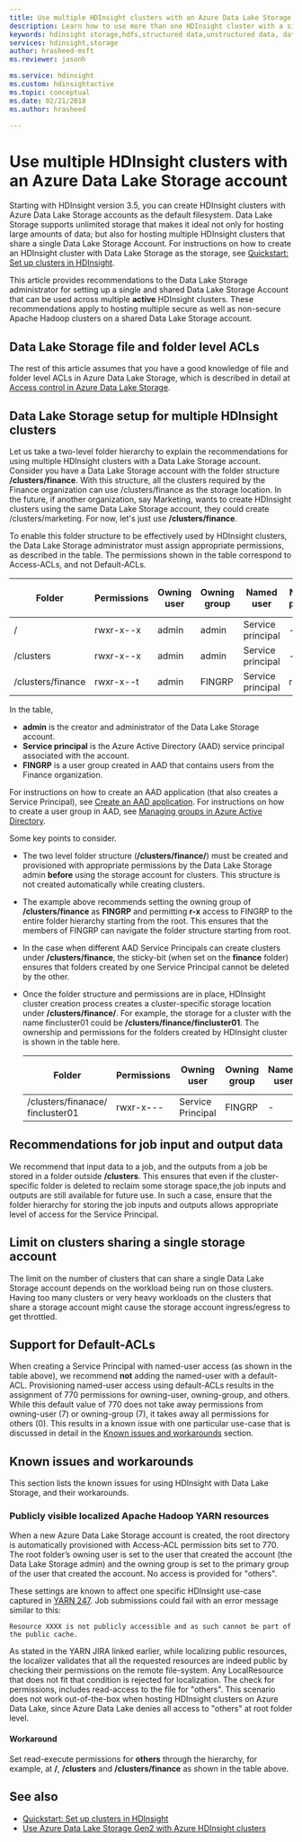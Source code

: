 ```yaml
---
title: Use multiple HDInsight clusters with an Azure Data Lake Storage account - Azure 
description: Learn how to use more than one HDInsight cluster with a single Data Lake Storage account
keywords: hdinsight storage,hdfs,structured data,unstructured data, data lake store
services: hdinsight,storage
author: hrasheed-msft
ms.reviewer: jasonh

ms.service: hdinsight
ms.custom: hdinsightactive
ms.topic: conceptual
ms.date: 02/21/2018
ms.author: hrasheed

---
```

# Use multiple HDInsight clusters with an Azure Data Lake Storage account

Starting with HDInsight version 3.5, you can create HDInsight clusters with  Azure Data Lake Storage accounts as the default filesystem.
Data Lake Storage supports unlimited storage that makes it ideal not only for hosting large amounts of data; but also for hosting multiple HDInsight clusters that share a single Data Lake Storage Account. For instructions on how to create an HDInsight cluster with Data Lake Storage as the storage, see [Quickstart: Set up clusters in HDInsight](../storage/data-lake-storage/quickstart-create-connect-hdi-cluster.md).

This article provides recommendations to the Data Lake Storage administrator for setting up a single and shared Data Lake Storage Account that can be used across multiple **active** HDInsight clusters. These recommendations apply to hosting multiple secure as well as non-secure Apache Hadoop clusters on a shared Data Lake Storage account.


## Data Lake Storage file and folder level ACLs

The rest of this article assumes that you have a good knowledge of file and folder level ACLs in Azure Data Lake Storage, which is described in detail at [Access control in Azure Data Lake Storage](../data-lake-store/data-lake-store-access-control.md).

## Data Lake Storage setup for multiple HDInsight clusters
Let us take a two-level folder hierarchy to explain the recommendations for using multiple HDInsight clusters with a Data Lake Storage account. Consider you have a Data Lake Storage account with the folder structure **/clusters/finance**. With this structure, all the clusters required by the Finance organization can use /clusters/finance as the storage location. In the future, if another organization, say Marketing, wants to create HDInsight clusters using the same Data Lake Storage account, they could create /clusters/marketing. For now, let's just use **/clusters/finance**.

To enable this folder structure to be effectively used by HDInsight clusters, the Data Lake Storage administrator must assign appropriate permissions, as described in the table. The permissions shown in the table correspond to Access-ACLs, and not Default-ACLs. 


|Folder  |Permissions  |Owning user  |Owning group  | Named user | Named user permissions | Named group | Named group permissions |
|---------|---------|---------|---------|---------|---------|---------|---------|
|/ | rwxr-x--x  |admin |admin  |Service principal |--x  |FINGRP   |r-x         |
|/clusters | rwxr-x--x |admin |admin |Service principal |--x  |FINGRP |r-x         |
|/clusters/finance | rwxr-x--t |admin |FINGRP  |Service principal |rwx  |-  |-     |

In the table,

- **admin** is the creator and administrator of the Data Lake Storage account.
- **Service principal** is the Azure Active Directory (AAD) service principal associated with the account.
- **FINGRP** is a user group created in AAD that contains users from the Finance organization.

For instructions on how to create an AAD application (that also creates a Service Principal), see [Create an AAD application](../active-directory/develop/howto-create-service-principal-portal.md#create-an-azure-active-directory-application). For instructions on how to create a user group in AAD, see [Managing groups in Azure Active Directory](../active-directory/fundamentals/active-directory-groups-create-azure-portal.md).

Some key points to consider.

- The two level folder structure (**/clusters/finance/**) must be created and provisioned with appropriate permissions by the Data Lake Storage admin **before** using the storage account for clusters. This structure is not created automatically while creating clusters.
- The example above recommends setting the owning group of **/clusters/finance** as **FINGRP** and permitting **r-x** access to FINGRP to the entire folder hierarchy starting from the root. This ensures that the members of FINGRP can navigate the folder structure starting from root.
- In the case when different AAD Service Principals can create clusters under **/clusters/finance**, the sticky-bit (when set on the **finance** folder) ensures that folders created by one Service Principal cannot be deleted by the other.
- Once the folder structure and permissions are in place, HDInsight cluster creation process creates a cluster-specific storage location under **/clusters/finance/**. For example, the storage for a cluster with the name fincluster01 could be **/clusters/finance/fincluster01**. The ownership and permissions for the folders created by HDInsight cluster is shown in the table here.

    |Folder  |Permissions  |Owning user  |Owning group  | Named user | Named user permissions | Named group | Named group permissions |
    |---------|---------|---------|---------|---------|---------|---------|---------|
    |/clusters/finanace/ fincluster01 | rwxr-x---  |Service Principal |FINGRP  |- |-  |-   |-  | 
   


## Recommendations for job input and output data

We recommend that input data to a job, and the outputs from a job be stored in a folder outside **/clusters**. This ensures that even if the cluster-specific folder is deleted to reclaim some storage space,the job inputs and outputs are still available for future use. In such a case, ensure that the folder hierarchy for storing the job inputs and outputs allows appropriate level of access for the Service Principal.

## Limit on clusters sharing a single storage account

The limit on the number of clusters that can share a single Data Lake Storage account depends on the workload being run on those clusters. Having too many clusters or very heavy workloads on the clusters that share a storage account might cause the storage account ingress/egress to get throttled.

## Support for Default-ACLs

When creating a Service Principal with named-user access (as shown in the table above), we recommend **not** adding the named-user with a default-ACL. Provisioning named-user access using default-ACLs results in the assignment of 770 permissions for owning-user, owning-group, and others. While this default value of 770 does not take away permissions from owning-user (7) or owning-group (7), it takes away all permissions for others (0). This results in a known issue with one particular use-case that is discussed in detail in the [Known issues and workarounds](#known-issues-and-workarounds) section.

## Known issues and workarounds

This section lists the known issues for using HDInsight with Data Lake Storage, and their workarounds.

### Publicly visible localized Apache Hadoop YARN resources

When a new Azure Data Lake Storage account is created, the root directory is automatically provisioned with Access-ACL permission bits set to 770. The root folder’s owning user is set to the user that created the account (the Data Lake Storage admin) and the owning group is set to the primary group of the user that created the account. No access is provided for "others".

These settings are known to affect one specific HDInsight use-case captured in [YARN 247](https://hwxmonarch.atlassian.net/browse/YARN-247). Job submissions could fail with an error message similar to this:

    Resource XXXX is not publicly accessible and as such cannot be part of the public cache.

As stated in the YARN JIRA linked earlier, while localizing public resources, the localizer validates that all the requested resources are indeed public by checking their permissions on the remote file-system. Any LocalResource that does not fit that condition is rejected for localization. The check for permissions, includes read-access to the file for "others". This scenario does not work out-of-the-box when hosting HDInsight clusters on Azure Data Lake, since Azure Data Lake denies all access to "others" at root folder level.

#### Workaround
Set read-execute permissions for **others** through the hierarchy, for example,  at **/**, **/clusters** and **/clusters/finance** as shown in the table above.

## See also

* [Quickstart: Set up clusters in HDInsight](../storage/data-lake-storage/quickstart-create-connect-hdi-cluster.md)
* [Use Azure Data Lake Storage Gen2 with Azure HDInsight clusters](hdinsight-hadoop-use-data-lake-storage-gen2.md)
